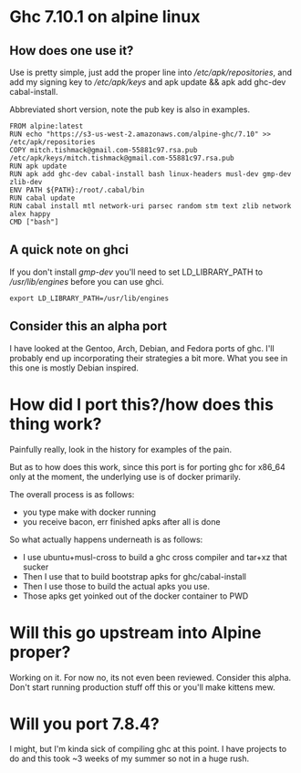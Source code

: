 # Ghc 7.10.1 on alpine linux

## How does one use it?

Use is pretty simple, just add the proper line into */etc/apk/repositories*, and add my signing key to */etc/apk/keys* and apk update && apk add ghc-dev cabal-install.

Abbreviated short version, note the pub key is also in examples.

```
FROM alpine:latest
RUN echo "https://s3-us-west-2.amazonaws.com/alpine-ghc/7.10" >> /etc/apk/repositories
COPY mitch.tishmack@gmail.com-55881c97.rsa.pub /etc/apk/keys/mitch.tishmack@gmail.com-55881c97.rsa.pub
RUN apk update
RUN apk add ghc-dev cabal-install bash linux-headers musl-dev gmp-dev zlib-dev
ENV PATH ${PATH}:/root/.cabal/bin
RUN cabal update
RUN cabal install mtl network-uri parsec random stm text zlib network alex happy
CMD ["bash"]
```

## A quick note on ghci

If you don't install *gmp-dev* you'll need to set LD_LIBRARY_PATH to */usr/lib/engines* before you can use ghci.

```export LD_LIBRARY_PATH=/usr/lib/engines```

## Consider this an alpha port

I have looked at the Gentoo, Arch, Debian, and Fedora ports of ghc. I'll probably end up incorporating their strategies a bit more. What you see in this one is mostly Debian inspired.

# How did I port this?/how does this thing work?

Painfully really, look in the history for examples of the pain.

But as to how does this work, since this port is for porting ghc for x86_64 only at the moment, the underlying use is of docker primarily.

The overall process is as follows:
- you type make with docker running
- you receive bacon, err finished apks after all is done

So what actually happens underneath is as follows:
- I use ubuntu+musl-cross to build a ghc cross compiler and tar+xz that sucker
- Then I use that to build bootstrap apks for ghc/cabal-install
- Then I use those to build the actual apks you use.
- Those apks get yoinked out of the docker container to PWD

# Will this go upstream into Alpine proper?

Working on it. For now no, its not even been reviewed. Consider this alpha. Don't start running production stuff off this or you'll make kittens mew.

# Will you port 7.8.4?

I might, but I'm kinda sick of compiling ghc at this point. I have projects to do and this took ~3 weeks of my summer so not in a huge rush.
